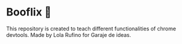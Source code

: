 # Booflix 👻

This repository is created to teach different functionalities of chrome devtools.
Made by Lola Rufino for Garaje de ideas.
